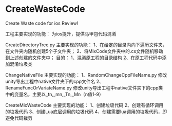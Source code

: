 # CreateWasteCode
Create Waste code for ios Review!

工程主要实现的功能：
为ios提升，提供马甲包代码混淆

CreateDirectoryTree.py
主要实现的功能：
1、在给定的目录内向下遍历文件夹，在文件夹内随机创建5个子文件夹；
2、将MixCode文件夹中的.cs文件随机移动到上述创建的文件夹中；
目的：
1、混淆原工程的目录结构
2、在原工程代码中添加混淆垃圾类

ChangeNativeFile
主要实现的功能：
1、RandomChangeCppFileName.py 修改unity导出工程中native文件夹下的cpp文件名
2、RenameFuncOrVariateName.py 修改unity导出工程中native文件夹下的cpp类中的变量名，主要以_tn,_mn,_Tn,_Mn（n值1-9）

CreateMixWasteCode
主要实现的功能：
1、创建垃圾代码
2、创建有循环调用的垃圾代码
3、创建Lua底层调用的垃圾代码
4、创建需要lua调用的垃圾代码，即避免代码裁剪
